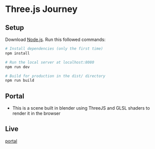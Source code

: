 # Three.js Journey

## Setup
Download [Node.js](https://nodejs.org/en/download/).
Run this followed commands:

``` bash
# Install dependencies (only the first time)
npm install

# Run the local server at localhost:8080
npm run dev

# Build for production in the dist/ directory
npm run build
```

## Portal
 - This is a scene built in blender using ThreeJS and GLSL shaders to render it in the browser


## Live
[portal]([portal-481ml6wwy-hchalin.vercel.app](https://portal-two-delta.vercel.app/)https://portal-two-delta.vercel.app/)
